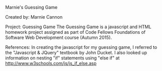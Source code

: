 Marnie's Guessing Game

Created by: Marnie Cannon

Project: Guessing Game 
The Guessing Game is a javascript and HTML homework project assigned as part of Code Fellows Foundations of Software Web Development course
(Autumn 2015).

References:
In creating the javascript for my guessing game, I referred to the "Javascript & JQuery" textbook by John Ducket. I also
looked up information on nesting "if" statements using "else if" at http://www.w3schools.com/js/js_if_else.asp